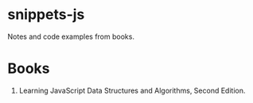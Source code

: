 # snippets-js
Notes and code examples from books.

# Books
1. Learning JavaScript Data Structures and Algorithms, Second Edition.

